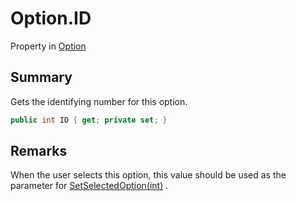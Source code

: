 # Option.ID

Property in [Option](api/csharp/yarn.optionset.option.md)

## Summary


Gets the identifying number for this option.


```csharp
public int ID { get; private set; }
```

## Remarks


When the user selects this option, this value should be
used as the parameter for  <a href="yarn.dialogue.setselectedoption.md">SetSelectedOption(int)</a> .


